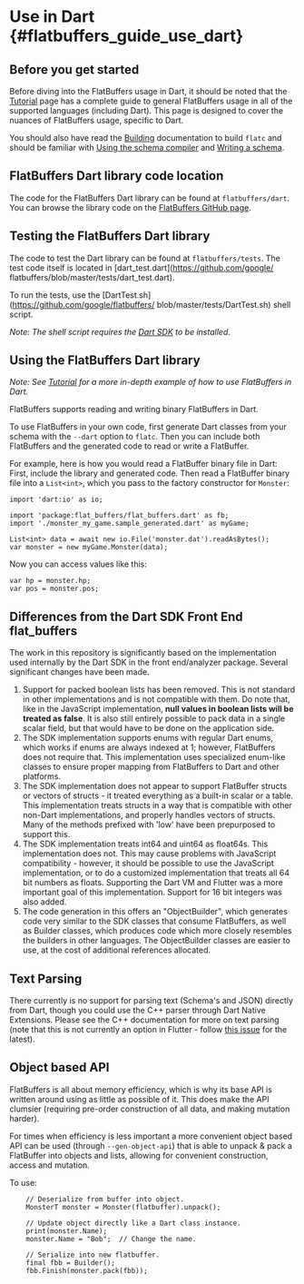 Use in Dart    {#flatbuffers_guide_use_dart}
===========

## Before you get started

Before diving into the FlatBuffers usage in Dart, it should be noted that
the [Tutorial](../tutorial.md) page has a complete guide
to general FlatBuffers usage in all of the supported languages (including Dart).
This page is designed to cover the nuances of FlatBuffers usage, specific to
Dart.

You should also have read the [Building](../building.md)
documentation to build `flatc` and should be familiar with
[Using the schema compiler](../flatc.md) and
[Writing a schema](../schema.md).

## FlatBuffers Dart library code location

The code for the FlatBuffers Dart library can be found at
`flatbuffers/dart`. You can browse the library code on the [FlatBuffers
GitHub page](https://github.com/google/flatbuffers/tree/master/dart).

## Testing the FlatBuffers Dart library

The code to test the Dart library can be found at `flatbuffers/tests`.
The test code itself is located in [dart_test.dart](https://github.com/google/
flatbuffers/blob/master/tests/dart_test.dart).

To run the tests, use the [DartTest.sh](https://github.com/google/flatbuffers/
blob/master/tests/DartTest.sh) shell script.

*Note: The shell script requires the [Dart SDK](https://www.dartlang.org/tools/sdk)
to be installed.*

## Using the FlatBuffers Dart library

*Note: See [Tutorial](../tutorial.md) for a more in-depth
example of how to use FlatBuffers in Dart.*

FlatBuffers supports reading and writing binary FlatBuffers in Dart.

To use FlatBuffers in your own code, first generate Dart classes from your
schema with the `--dart` option to `flatc`. Then you can include both FlatBuffers
and the generated code to read or write a FlatBuffer.

For example, here is how you would read a FlatBuffer binary file in Dart: First,
include the library and generated code. Then read a FlatBuffer binary file into
a `List<int>`, which you pass to the factory constructor for `Monster`:

~~~~~~~~~~~~~~~~~~~~~~~~~~~~~~~~~~~~~~~~~~~~~~~~~~~~~~~~~~~~~~~~~~{.dart}
import 'dart:io' as io;

import 'package:flat_buffers/flat_buffers.dart' as fb;
import './monster_my_game.sample_generated.dart' as myGame;

List<int> data = await new io.File('monster.dat').readAsBytes();
var monster = new myGame.Monster(data);
~~~~~~~~~~~~~~~~~~~~~~~~~~~~~~~~~~~~~~~~~~~~~~~~~~~~~~~~~~~~~~~~~~

Now you can access values like this:

~~~~~~~~~~~~~~~~~~~~~~~~~~~~~~~~~~~~~~~~~~~~~~~~~~~~~~~~~~~~~~~~~~{.dart}
var hp = monster.hp;
var pos = monster.pos;
~~~~~~~~~~~~~~~~~~~~~~~~~~~~~~~~~~~~~~~~~~~~~~~~~~~~~~~~~~~~~~~~~~

## Differences from the Dart SDK Front End flat_buffers

The work in this repository is significantly based on the implementation used
internally by the Dart SDK in the front end/analyzer package. Several
significant changes have been made.

1. Support for packed boolean lists has been removed.  This is not standard
   in other implementations and is not compatible with them.  Do note that,
   like in the JavaScript implementation, __null values in boolean lists
   will be treated as false__.  It is also still entirely possible to pack data
   in a single scalar field, but that would have to be done on the application
   side.
2. The SDK implementation supports enums with regular Dart enums, which
   works if enums are always indexed at 1; however, FlatBuffers does not
   require that.  This implementation uses specialized enum-like classes to
   ensure proper mapping from FlatBuffers to Dart and other platforms.
3. The SDK implementation does not appear to support FlatBuffer structs or
   vectors of structs - it treated everything as a built-in scalar or a table.
   This implementation treats structs in a way that is compatible with other
   non-Dart implementations, and properly handles vectors of structs.  Many of
   the methods prefixed with 'low' have been prepurposed to support this.
4. The SDK implementation treats int64 and uint64 as float64s. This
   implementation does not.  This may cause problems with JavaScript
   compatibility - however, it should be possible to use the JavaScript
   implementation, or to do a customized implementation that treats all 64 bit
   numbers as floats.  Supporting the Dart VM and Flutter was a more important
   goal of this implementation.  Support for 16 bit integers was also added.
5. The code generation in this offers an "ObjectBuilder", which generates code
   very similar to the SDK classes that consume FlatBuffers, as well as Builder
   classes, which produces code which more closely resembles the builders in 
   other languages. The ObjectBuilder classes are easier to use, at the cost of
   additional references allocated.

## Text Parsing

There currently is no support for parsing text (Schema's and JSON) directly
from Dart, though you could use the C++ parser through Dart Native Extensions.
Please see the C++ documentation for more on text parsing (note that this is
not currently an option in Flutter - follow [this issue](https://github.com/flutter/flutter/issues/7053)
for the latest).

## Object based API

FlatBuffers is all about memory efficiency, which is why its base API is written
around using as little as possible of it. This does make the API clumsier
(requiring pre-order construction of all data, and making mutation harder).

For times when efficiency is less important a more convenient object based API
can be used (through `--gen-object-api`) that is able to unpack & pack a FlatBuffer
into objects and lists, allowing for convenient construction, access and mutation.

To use:

~~~~~~~~~~~~~~~~~~~~~~~~~~~~~~~~~~~~~~~~~~~~~~~~~~~~~~~~~~~~~~~~~~{.dart}
    // Deserialize from buffer into object.
    MonsterT monster = Monster(flatbuffer).unpack();

    // Update object directly like a Dart class instance.
    print(monster.Name);
    monster.Name = "Bob";  // Change the name.

    // Serialize into new flatbuffer.
    final fbb = Builder();
    fbb.Finish(monster.pack(fbb));
~~~~~~~~~~~~~~~~~~~~~~~~~~~~~~~~~~~~~~~~~~~~~~~~~~~~~~~~~~~~~~~~~~
